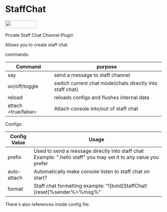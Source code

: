 # StaffChat
[<img src="https://img.shields.io/badge/Poggit-view-brightgreen.svg" width="100" height="25" />](https://poggit.pmmp.io/ci/ThunderDoesPlugins/StaffChat/StaffChat)

Private Staff Chat Channel Plugin

Allows you to create staff chat

commands:

| Command             | purpose                                                  |
|---------------------|----------------------------------------------------------|
| say                 | send a message to staff channel                          |
| on/off/toggle       | switch current chat mode(chats directly into staff chat) |
| reload              | reloads configs and flushes internal data                |
| attach <true/false> | Attach console into/out of staff chat                    |

Configs:

| Config Value | Usage                                                                                                          |
|--------------|----------------------------------------------------------------------------------------------------------------|
| prefix       | Used to send a message directly into staff chat Example: ".hello staff" you may set it to any value you prefer |
| auto-attach  | Automatically make console listen to staff chat on start?                                                      |
| format       | Staff chat formatting example: "![bold]StaffChat![reset]%sender%>%msg%"                                        |

There's also references inside config file
